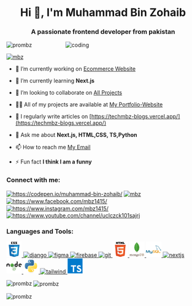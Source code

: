 <h1 align="center">Hi 👋, I'm Muhammad Bin Zohaib</h1>
<h3 align="center">A passionate frontend developer from pakistan</h3>

<img align="right" alt="coding" width="350" src="https://media0.giphy.com/media/qgQUggAC3Pfv687qPC/giphy.gif">

<p align="left"> <img src="https://komarev.com/ghpvc/?username=prombz&label=Profile%20views&color=0e75b6&style=flat" alt="prombz" /> </p>

<p align="left"> <a href="https://twitter.com/mbz" target="blank"><img src="https://img.shields.io/twitter/follow/mbz?logo=twitter&style=for-the-badge" alt="mbz" /></a> </p>

- 🔭 I’m currently working on [Ecommerce Website](https://car-hub-web.vercel.app/)

- 🌱 I’m currently learning **Next.js**

- 👯 I’m looking to collaborate on [All Projects](https://muhammadbinzohaib.vercel.app/)

- 👨‍💻 All of my projects are available at [My Portfolio-Website](https://muhammadbinzohaib.vercel.app/)

- 📝 I regularly write articles on [https://techmbz-blogs.vercel.app/](https://techmbz-blogs.vercel.app/)

- 💬 Ask me about **Next.js, HTML,CSS, TS,Python**

- 📫 How to reach me [My Email](muhammadzohaib1415@gmail.com)

- ⚡ Fun fact **I think I am a funny**

<h3 align="left">Connect with me:</h3>
<p align="left">
<a href="https://codepen.io/https://codepen.io/muhammad-bin-zohaib/" target="blank"><img align="center" src="https://raw.githubusercontent.com/rahuldkjain/github-profile-readme-generator/master/src/images/icons/Social/codepen.svg" alt="https://codepen.io/muhammad-bin-zohaib/" height="30" width="40" /></a>
<a href="https://twitter.com/mbz" target="blank"><img align="center" src="https://raw.githubusercontent.com/rahuldkjain/github-profile-readme-generator/master/src/images/icons/Social/twitter.svg" alt="mbz" height="30" width="40" /></a>
<a href="https://fb.com/https://www.facebook.com/mbz1415/" target="blank"><img align="center" src="https://raw.githubusercontent.com/rahuldkjain/github-profile-readme-generator/master/src/images/icons/Social/facebook.svg" alt="https://www.facebook.com/mbz1415/" height="30" width="40" /></a>
<a href="https://instagram.com/https://www.instagram.com/mbz1415/" target="blank"><img align="center" src="https://raw.githubusercontent.com/rahuldkjain/github-profile-readme-generator/master/src/images/icons/Social/instagram.svg" alt="https://www.instagram.com/mbz1415/" height="30" width="40" /></a>
<a href="https://www.youtube.com/c/https://www.youtube.com/channel/uclczck101sajrj" target="blank"><img align="center" src="https://raw.githubusercontent.com/rahuldkjain/github-profile-readme-generator/master/src/images/icons/Social/youtube.svg" alt="https://www.youtube.com/channel/uclczck101sajrj" height="30" width="40" /></a>
</p>

<h3 align="left">Languages and Tools:</h3>
<p align="left"> <a href="https://www.w3schools.com/css/" target="_blank" rel="noreferrer"> <img src="https://raw.githubusercontent.com/devicons/devicon/master/icons/css3/css3-original-wordmark.svg" alt="css3" width="40" height="40"/> </a> <a href="https://www.djangoproject.com/" target="_blank" rel="noreferrer"> <img src="https://cdn.worldvectorlogo.com/logos/django.svg" alt="django" width="40" height="40"/> </a> <a href="https://www.figma.com/" target="_blank" rel="noreferrer"> <img src="https://www.vectorlogo.zone/logos/figma/figma-icon.svg" alt="figma" width="40" height="40"/> </a> <a href="https://firebase.google.com/" target="_blank" rel="noreferrer"> <img src="https://www.vectorlogo.zone/logos/firebase/firebase-icon.svg" alt="firebase" width="40" height="40"/> </a> <a href="https://git-scm.com/" target="_blank" rel="noreferrer"> <img src="https://www.vectorlogo.zone/logos/git-scm/git-scm-icon.svg" alt="git" width="40" height="40"/> </a> <a href="https://www.w3.org/html/" target="_blank" rel="noreferrer"> <img src="https://raw.githubusercontent.com/devicons/devicon/master/icons/html5/html5-original-wordmark.svg" alt="html5" width="40" height="40"/> </a> <a href="https://www.mongodb.com/" target="_blank" rel="noreferrer"> <img src="https://raw.githubusercontent.com/devicons/devicon/master/icons/mongodb/mongodb-original-wordmark.svg" alt="mongodb" width="40" height="40"/> </a> <a href="https://www.mysql.com/" target="_blank" rel="noreferrer"> <img src="https://raw.githubusercontent.com/devicons/devicon/master/icons/mysql/mysql-original-wordmark.svg" alt="mysql" width="40" height="40"/> </a> <a href="https://nextjs.org/" target="_blank" rel="noreferrer"> <img src="https://cdn.worldvectorlogo.com/logos/nextjs-2.svg" alt="nextjs" width="40" height="40"/> </a> <a href="https://nodejs.org" target="_blank" rel="noreferrer"> <img src="https://raw.githubusercontent.com/devicons/devicon/master/icons/nodejs/nodejs-original-wordmark.svg" alt="nodejs" width="40" height="40"/> </a> <a href="https://www.python.org" target="_blank" rel="noreferrer"> <img src="https://raw.githubusercontent.com/devicons/devicon/master/icons/python/python-original.svg" alt="python" width="40" height="40"/> </a> <a href="https://tailwindcss.com/" target="_blank" rel="noreferrer"> <img src="https://www.vectorlogo.zone/logos/tailwindcss/tailwindcss-icon.svg" alt="tailwind" width="40" height="40"/> </a> <a href="https://www.typescriptlang.org/" target="_blank" rel="noreferrer"> <img src="https://raw.githubusercontent.com/devicons/devicon/master/icons/typescript/typescript-original.svg" alt="typescript" width="40" height="40"/> </a> </p>

<p><img align="left" src="https://github-readme-stats.vercel.app/api/top-langs?username=prombz&show_icons=true&locale=en&layout=compact" alt="prombz" /></p>

<p>&nbsp;<img align="center" src="https://github-readme-stats.vercel.app/api?username=prombz&show_icons=true&locale=en" alt="prombz" /></p>

<p><img align="center" src="https://github-readme-streak-stats.herokuapp.com/?user=prombz&" alt="prombz" /></p>

